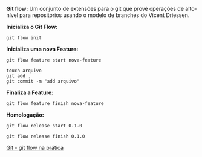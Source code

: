 **Git flow:** Um conjunto de extensões para o git que provê operações de alto-nível para repositórios usando o modelo de branches do Vicent Driessen.

**Inicializa o Git Flow:**
```
git flow init
```

**Inicializa uma nova Feature:**
```
git flow feature start nova-feature
```

```
touch arquivo
git add .
git commit -m "add arquivo"
```

**Finaliza a Feature:**
```
git flow feature finish nova-feature
```

**Homologação:**
```
git flow release start 0.1.0
```
```
git flow release finish 0.1.0
```

[Git - git flow na prática](https://www.youtube.com/watch?v=wzxBR4pOTTs&ab_channel=AngeloLuz)

